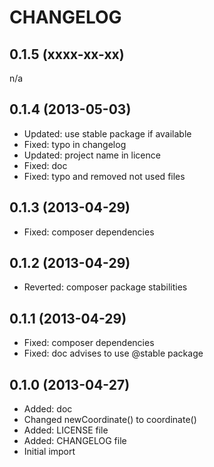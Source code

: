 CHANGELOG
=========

0.1.5 (xxxx-xx-xx)
------------------

n/a


0.1.4 (2013-05-03)
------------------

* Updated: use stable package if available
* Fixed: typo in changelog
* Updated: project name in licence
* Fixed: doc
* Fixed: typo and removed not used files


0.1.3 (2013-04-29)
------------------

* Fixed: composer dependencies


0.1.2 (2013-04-29)
------------------

* Reverted: composer package stabilities


0.1.1 (2013-04-29)
------------------

* Fixed: composer dependencies
* Fixed: doc advises to use @stable package


0.1.0 (2013-04-27)
------------------

* Added: doc
* Changed newCoordinate() to coordinate()
* Added: LICENSE file
* Added: CHANGELOG file
* Initial import
